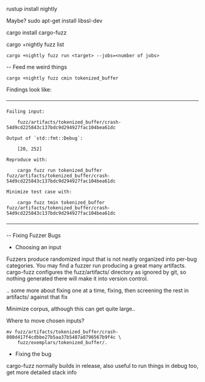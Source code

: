 rustup install nightly

Maybe?
sudo apt-get install libssl-dev

cargo install cargo-fuzz

cargo +nightly fuzz list

```
cargo +nightly fuzz run <target> --jobs=<number of jobs>
```

-- Feed me weird things
```
cargo +nightly fuzz cmin tokenized_buffer
```

Findings look like:
```
────────────────────────────────────────────────────────────────────────────────

Failing input:

	fuzz/artifacts/tokenized_buffer/crash-54d9cd225843c137bdc9d294927fac104bea61dc

Output of `std::fmt::Debug`:

	[20, 252]

Reproduce with:

	cargo fuzz run tokenized_buffer fuzz/artifacts/tokenized_buffer/crash-54d9cd225843c137bdc9d294927fac104bea61dc

Minimize test case with:

	cargo fuzz tmin tokenized_buffer fuzz/artifacts/tokenized_buffer/crash-54d9cd225843c137bdc9d294927fac104bea61dc

────────────────────────────────────────────────────────────────────────────────
```

-- Fixing Fuzzer Bugs

- Choosing an input

Fuzzers produce randomized input that is not neatly organized into per-bug categories. You may find
a fuzzer run producing a great many artifacts. cargo-fuzz configures the fuzz/artifacts/ directory
as ignored by git, so nothing generated there will make it into version control.

.. some more about fixing one at a time, fixing, then screening the rest in artifacts/ against
that fix

Minimize corpus, although this can get quite large..


Where to move chosen inputs?
```
mv fuzz/artifacts/tokenized_buffer/crash-080d417f4cdbbe27b5aa37b5487a8796567b9f4c \
    fuzz/exemplars/tokenized_buffer/.
```

- Fixing the bug

cargo-fuzz normally builds in release, also useful to run things in debug too, get more detailed
stack info
